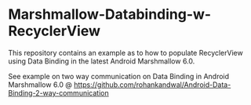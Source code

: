 # Marshmallow-Databinding-w-RecyclerView
This repository contains an example as to how to populate RecyclerView using Data Binding in the latest Android Marshmallow 6.0.

See example on two way communication on Data Binding in Android Marshmallow 6.0  @ https://github.com/rohankandwal/Android-Data-Binding-2-way-communication
